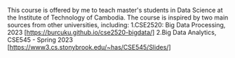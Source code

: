 This course is offered by me to teach master's students in Data Science at the Institute of Technology of Cambodia. The course is inspired by two main sources from other universities, including:
1.CSE2520: Big Data Processing, 2023 [https://burcuku.github.io/cse2520-bigdata/]
2.Big Data Analytics, CSE545 - Spring 2023 [https://www3.cs.stonybrook.edu/~has/CSE545/Slides/] 
